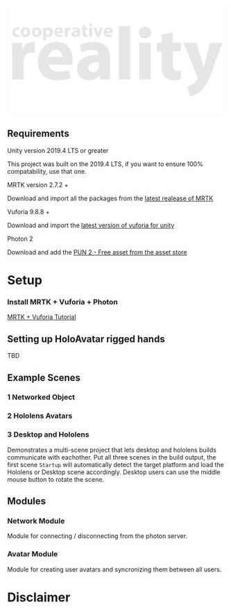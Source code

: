 <p align="center">
  <img src="./images/logo.png" />
</p>

## Requirements

Unity version 2019.4 LTS or greater

This project was built on the 2019.4 LTS, if you want to ensure 100% compatability, use that one.

MRTK version 2.7.2 +

Download and import all the packages from the [latest realease of MRTK](https://github.com/microsoft/MixedRealityToolkit-Unity/releases)

Vuforia 9.8.8 +

Download and import the [latest version of vuforia for unity](https://developer.vuforia.com/downloads/SDK)

Photon 2

Download and add the [PUN 2 - Free asset from the asset store](https://assetstore.unity.com/packages/tools/network/pun-2-free-119922)

# Setup

### Install MRTK + Vuforia + Photon

[MRTK + Vuforia Tutorial](https://library.vuforia.com/articles/Solution/Working-with-the-HoloLens-sample-in-Unity.html)


## Setting up HoloAvatar rigged hands

TBD

## Example Scenes

### 1 Networked Object

### 2 Hololens Avatars

### 3 Desktop and Hololens

Demonstrates a multi-scene project that lets desktop and hololens builds communicate with eachother. Put all three scenes in the build output, the first scene `Startup` will automatically detect the target platform and load the Hololens or Desktop scene accordingly. Desktop users can use the middle mouse button to rotate the scene.

## Modules

### Network Module

Module for connecting / disconnecting from the photon server.

### Avatar Module

Module for creating user avatars and syncronizing them between all users.


# Disclaimer

